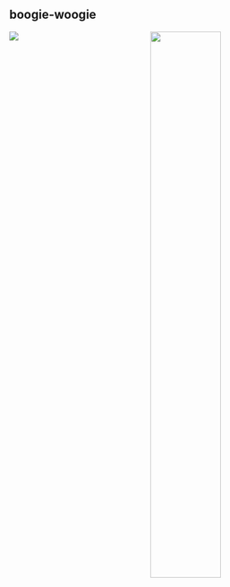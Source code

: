 ## boogie-woogie


<img src="https://images-ext-1.discordapp.net/external/ii9ozbHknvzwsU9KDIwC1kKzalrhWYK2vNE7BS8u-rQ/https/cdn.pluralkit.me/images/72/vmxgr663oe2rshicxkye6uee.webp?format=webp" width="50%" align="right"> 

<img src="https://file.garden/ZlwiKgzAvyz0wLRz/aaaa/yeah.png" align="left">
<!--
**recueillement/recueillement** is a ✨ _special_ ✨ repository because its `README.md` (this file) appears on your GitHub profile.

Here are some ideas to get you started:

- 🔭 I’m currently working on ...
- 🌱 I’m currently learning ...
- 👯 I’m looking to collaborate on ...
- 🤔 I’m looking for help with ...
- 💬 Ask me about ...
- 📫 How to reach me: ...
- 😄 Pronouns: ...
- ⚡ Fun fact: ...
-->

